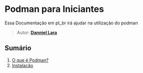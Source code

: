 # Podman para Iniciantes

Essa Documentação em pt_br irá ajudar na utilização do podman

> Autor: **[Danniel Lara](https://github.com/danniel-lara)**

## Sumário

1. [O que é Podman?](manuscript/oquepodman.md)
1. [Instalação](manuscript/instalacao.md)
